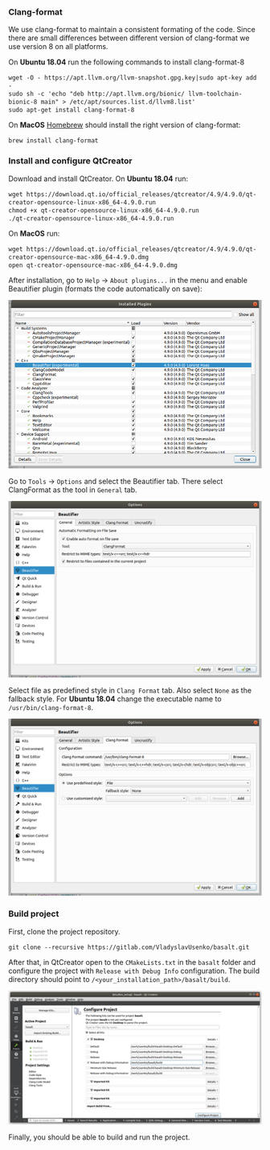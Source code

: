 

### Clang-format
We use clang-format to maintain a consistent formating of the code. Since there are small differences between different version of clang-format we use version 8 on all platforms.

On **Ubuntu 18.04** run the following commands to install clang-format-8
```
wget -O - https://apt.llvm.org/llvm-snapshot.gpg.key|sudo apt-key add -
sudo sh -c 'echo "deb http://apt.llvm.org/bionic/ llvm-toolchain-bionic-8 main" > /etc/apt/sources.list.d/llvm8.list'
sudo apt-get install clang-format-8
```

On **MacOS** [Homebrew](https://brew.sh/) should install the right version of clang-format:
```
brew install clang-format
```

### Install and configure QtCreator
Download and install QtCreator. On **Ubuntu 18.04** run:
```
wget https://download.qt.io/official_releases/qtcreator/4.9/4.9.0/qt-creator-opensource-linux-x86_64-4.9.0.run
chmod +x qt-creator-opensource-linux-x86_64-4.9.0.run
./qt-creator-opensource-linux-x86_64-4.9.0.run
```

On **MacOS** run:
```
wget https://download.qt.io/official_releases/qtcreator/4.9/4.9.0/qt-creator-opensource-mac-x86_64-4.9.0.dmg
open qt-creator-opensource-mac-x86_64-4.9.0.dmg
```

After installation, go to `Help` -> `About plugins...` in the menu and enable Beautifier plugin (formats the code automatically on save):

![qt_creator_plugins](/doc/img/qt_creator_plugins.png)

Go to `Tools` -> `Options` and select the Beautifier tab. There select ClangFormat as the tool in `General` tab.

![qt_creator_beautifier_general](/doc/img/qt_creator_beautifier_general.png)

Select file as predefined style in `Clang Format` tab. Also select `None` as the fallback style. For **Ubuntu 18.04** change the executable name to `/usr/bin/clang-format-8`.

![qt_creator_beautifier_clang_format](/doc/img/qt_creator_beautifier_clang_format.png)

### Build project
First, clone the project repository.
```
git clone --recursive https://gitlab.com/VladyslavUsenko/basalt.git
```

After that, in QtCreator open to the `CMakeLists.txt` in the `basalt` folder and configure the project with `Release with Debug Info` configuration. The build directory should point to `/<your_installation_path>/basalt/build`.

![qt_creator_configure_project](/doc/img/qt_creator_configure_project.png)

Finally, you should be able to build and run the project.

